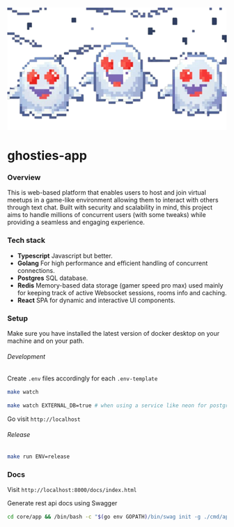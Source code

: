 ![gosty](./ui/public/gosties.png)

# ghosties-app

### Overview

This is web-based platform that enables users to host and join virtual meetups in a game-like environment allowing them to interact with others through text chat. Built with security and scalability in mind, this project aims to handle millions of concurrent users (with some tweaks) while providing a seamless and engaging experience.

### Tech stack

- **Typescript** Javascript but better.
- **Golang** For high performance and efficient handling of concurrent connections.
- **Postgres** SQL database.
- **Redis** Memory-based data storage (gamer speed pro max) used mainly for keeping track of active Websocket sessions, rooms info and caching.
- **React** SPA for dynamic and interactive UI components.

### Setup

Make sure you have installed the latest version of docker desktop on your machine and on your path.

###### Development

Create `.env` files accordingly for each `.env-template`

```sh
make watch
```

```sh
make watch EXTERNAL_DB=true # when using a service like neon for postgres, so it doesn't download postgres/pgadmin images
```

Go visit `http://localhost`

###### Release

```sh
make run ENV=release
```

### Docs

Visit `http://localhost:8000/docs/index.html`

Generate rest api docs using Swagger

```sh
cd core/app && /bin/bash -c "$(go env GOPATH)/bin/swag init -g ./cmd/api/main.go -o docs/"
```

